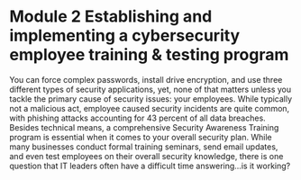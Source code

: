 # Module 2 Establishing and implementing a cybersecurity employee training & testing program 

You can force complex passwords, install drive encryption, and use three different types of security applications, yet, none of that matters unless you tackle the primary cause of security issues: your employees. While typically not a malicious act, employee caused security incidents are quite common, with phishing attacks accounting for 43 percent of all data breaches. Besides technical means, a comprehensive Security Awareness Training program is essential when it comes to your overall security plan. While many businesses conduct formal training seminars, send email updates, and even test employees on their overall security knowledge, there is one question that IT leaders often have a difficult time answering…is it working?
